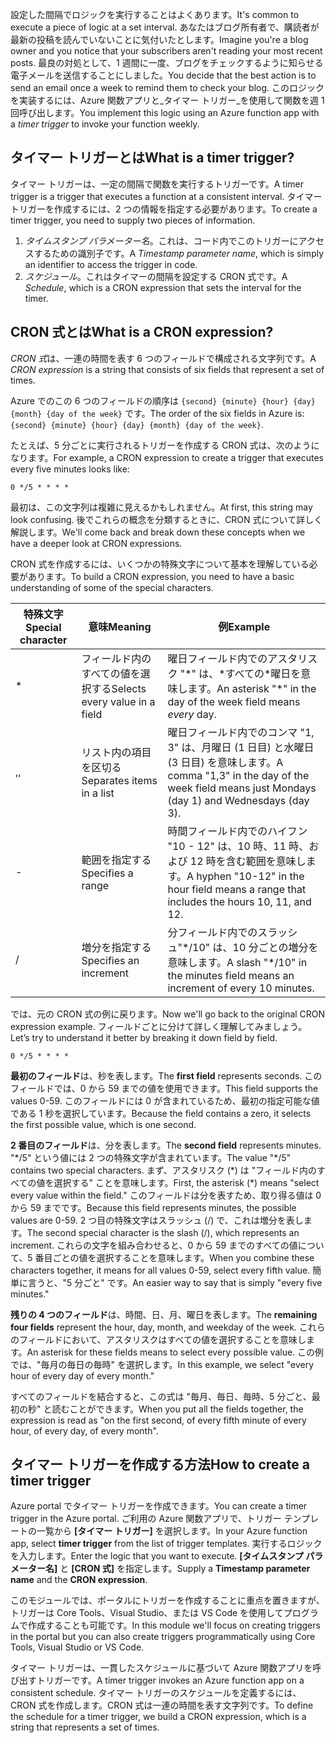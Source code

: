 <span data-ttu-id="7e62d-101">設定した間隔でロジックを実行することはよくあります。</span><span class="sxs-lookup"><span data-stu-id="7e62d-101">It's common to execute a piece of logic at a set interval.</span></span> <span data-ttu-id="7e62d-102">あなたはブログ所有者で、購読者が最新の投稿を読んでいないことに気付いたとします。</span><span class="sxs-lookup"><span data-stu-id="7e62d-102">Imagine you're a blog owner and you notice that your subscribers aren't reading your most recent posts.</span></span> <span data-ttu-id="7e62d-103">最良の対処として、1 週間に一度、ブログをチェックするように知らせる電子メールを送信することにしました。</span><span class="sxs-lookup"><span data-stu-id="7e62d-103">You decide that the best action is to send an email once a week to remind them to check your blog.</span></span> <span data-ttu-id="7e62d-104">このロジックを実装するには、Azure 関数アプリと_タイマー トリガー_を使用して関数を週 1 回呼び出します。</span><span class="sxs-lookup"><span data-stu-id="7e62d-104">You implement this logic using an Azure function app with a _timer trigger_ to invoke your function weekly.</span></span>

## <a name="what-is-a-timer-trigger"></a><span data-ttu-id="7e62d-105">タイマー トリガーとは</span><span class="sxs-lookup"><span data-stu-id="7e62d-105">What is a timer trigger?</span></span>

<span data-ttu-id="7e62d-106">タイマー トリガーは、一定の間隔で関数を実行するトリガーです。</span><span class="sxs-lookup"><span data-stu-id="7e62d-106">A timer trigger is a trigger that executes a function at a consistent interval.</span></span> <span data-ttu-id="7e62d-107">タイマー トリガーを作成するには、2 つの情報を指定する必要があります。</span><span class="sxs-lookup"><span data-stu-id="7e62d-107">To create a timer trigger, you need to supply two pieces of information.</span></span>

1. <span data-ttu-id="7e62d-108">*タイムスタンプ パラメーター名*。これは、コード内でこのトリガーにアクセスするための識別子です。</span><span class="sxs-lookup"><span data-stu-id="7e62d-108">A *Timestamp parameter name*, which is simply an identifier to access the trigger in code.</span></span>
2. <span data-ttu-id="7e62d-109">*スケジュール*。これはタイマーの間隔を設定する CRON 式です。</span><span class="sxs-lookup"><span data-stu-id="7e62d-109">A *Schedule*, which is a CRON expression that sets the interval for the timer.</span></span>

## <a name="what-is-a-cron-expression"></a><span data-ttu-id="7e62d-110">CRON 式とは</span><span class="sxs-lookup"><span data-stu-id="7e62d-110">What is a CRON expression?</span></span>

<span data-ttu-id="7e62d-111">*CRON 式*は、一連の時間を表す 6 つのフィールドで構成される文字列です。</span><span class="sxs-lookup"><span data-stu-id="7e62d-111">A *CRON expression* is a string that consists of six fields that represent a set of times.</span></span>

<span data-ttu-id="7e62d-112">Azure でのこの 6 つのフィールドの順序は `{second} {minute} {hour} {day} {month} {day of the week}` です。</span><span class="sxs-lookup"><span data-stu-id="7e62d-112">The order of the six fields in Azure is: `{second} {minute} {hour} {day} {month} {day of the week}`.</span></span>

<span data-ttu-id="7e62d-113">たとえば、5 分ごとに実行されるトリガーを作成する CRON 式は、次のようになります。</span><span class="sxs-lookup"><span data-stu-id="7e62d-113">For example, a CRON expression to create a trigger that executes every five minutes looks like:</span></span>

```log
0 */5 * * * *
```

<span data-ttu-id="7e62d-114">最初は、この文字列は複雑に見えるかもしれません。</span><span class="sxs-lookup"><span data-stu-id="7e62d-114">At first, this string may look confusing.</span></span> <span data-ttu-id="7e62d-115">後でこれらの概念を分類するときに、CRON 式について詳しく解説します。</span><span class="sxs-lookup"><span data-stu-id="7e62d-115">We'll come back and break down these concepts when we have a deeper look at CRON expressions.</span></span>

<span data-ttu-id="7e62d-116">CRON 式を作成するには、いくつかの特殊文字について基本を理解している必要があります。</span><span class="sxs-lookup"><span data-stu-id="7e62d-116">To build a CRON expression, you need to have a basic understanding of some of the special characters.</span></span>

| <span data-ttu-id="7e62d-117">特殊文字</span><span class="sxs-lookup"><span data-stu-id="7e62d-117">Special character</span></span> | <span data-ttu-id="7e62d-118">意味</span><span class="sxs-lookup"><span data-stu-id="7e62d-118">Meaning</span></span> | <span data-ttu-id="7e62d-119">例</span><span class="sxs-lookup"><span data-stu-id="7e62d-119">Example</span></span> |
| ------------- | ------------- | ------------- |
| *      | <span data-ttu-id="7e62d-120">フィールド内のすべての値を選択する</span><span class="sxs-lookup"><span data-stu-id="7e62d-120">Selects every value in a field</span></span> | <span data-ttu-id="7e62d-121">曜日フィールド内でのアスタリスク "*" は、*すべての\*曜日を意味します。</span><span class="sxs-lookup"><span data-stu-id="7e62d-121">An asterisk "\*" in the day of the week field means *every* day.</span></span> |
| <span data-ttu-id="7e62d-122">,</span><span class="sxs-lookup"><span data-stu-id="7e62d-122">,</span></span>      | <span data-ttu-id="7e62d-123">リスト内の項目を区切る</span><span class="sxs-lookup"><span data-stu-id="7e62d-123">Separates items in a list</span></span> | <span data-ttu-id="7e62d-124">曜日フィールド内でのコンマ "1, 3" は、月曜日 (1 日目) と水曜日 (3 日目) を意味します。</span><span class="sxs-lookup"><span data-stu-id="7e62d-124">A comma "1,3" in the day of the week field means just Mondays (day 1) and Wednesdays (day 3).</span></span> |
| -      | <span data-ttu-id="7e62d-125">範囲を指定する</span><span class="sxs-lookup"><span data-stu-id="7e62d-125">Specifies a range</span></span> | <span data-ttu-id="7e62d-126">時間フィールド内でのハイフン "10 - 12" は、10 時、11 時、および 12 時を含む範囲を意味します。</span><span class="sxs-lookup"><span data-stu-id="7e62d-126">A hyphen "10-12" in the hour field means a range that includes the hours 10, 11, and 12.</span></span> |
| /      | <span data-ttu-id="7e62d-127">増分を指定する</span><span class="sxs-lookup"><span data-stu-id="7e62d-127">Specifies an increment</span></span> | <span data-ttu-id="7e62d-128">分フィールド内でのスラッシュ"\*/10" は、10 分ごとの増分を意味します。</span><span class="sxs-lookup"><span data-stu-id="7e62d-128">A slash "\*/10" in the minutes field means an increment of every 10 minutes.</span></span> |

<span data-ttu-id="7e62d-129">では、元の CRON 式の例に戻ります。</span><span class="sxs-lookup"><span data-stu-id="7e62d-129">Now we'll go back to the original CRON expression example.</span></span> <span data-ttu-id="7e62d-130">フィールドごとに分けて詳しく理解してみましょう。</span><span class="sxs-lookup"><span data-stu-id="7e62d-130">Let’s try to understand it better by breaking it down field by field.</span></span>

```log
0 */5 * * * *
```

<span data-ttu-id="7e62d-131">**最初のフィールド**は、秒を表します。</span><span class="sxs-lookup"><span data-stu-id="7e62d-131">The **first field** represents seconds.</span></span> <span data-ttu-id="7e62d-132">このフィールドでは、0 から 59 までの値を使用できます。</span><span class="sxs-lookup"><span data-stu-id="7e62d-132">This field supports the values 0-59.</span></span> <span data-ttu-id="7e62d-133">このフィールドには 0 が含まれているため、最初の指定可能な値である 1 秒を選択しています。</span><span class="sxs-lookup"><span data-stu-id="7e62d-133">Because the field contains a zero, it selects the first possible value, which is one second.</span></span>

<span data-ttu-id="7e62d-134">**2 番目のフィールド**は、分を表します。</span><span class="sxs-lookup"><span data-stu-id="7e62d-134">The **second field** represents minutes.</span></span> <span data-ttu-id="7e62d-135">"\*/5" という値には 2 つの特殊文字が含まれています。</span><span class="sxs-lookup"><span data-stu-id="7e62d-135">The value "\*/5" contains two special characters.</span></span> <span data-ttu-id="7e62d-136">まず、アスタリスク (\*) は "フィールド内のすべての値を選択する" ことを意味します。</span><span class="sxs-lookup"><span data-stu-id="7e62d-136">First, the asterisk (\*) means "select every value within the field."</span></span> <span data-ttu-id="7e62d-137">このフィールドは分を表すため、取り得る値は 0 から 59 までです。</span><span class="sxs-lookup"><span data-stu-id="7e62d-137">Because this field represents minutes, the possible values are 0-59.</span></span> <span data-ttu-id="7e62d-138">2 つ目の特殊文字はスラッシュ (/) で、これは増分を表します。</span><span class="sxs-lookup"><span data-stu-id="7e62d-138">The second special character is the slash (/), which represents an increment.</span></span> <span data-ttu-id="7e62d-139">これらの文字を組み合わせると、0 から 59 までのすべての値について、5 番目ごとの値を選択することを意味します。</span><span class="sxs-lookup"><span data-stu-id="7e62d-139">When you combine these characters together, it means for all values 0-59, select every fifth value.</span></span> <span data-ttu-id="7e62d-140">簡単に言うと、"5 分ごと" です。</span><span class="sxs-lookup"><span data-stu-id="7e62d-140">An easier way to say that is simply "every five minutes."</span></span>

<span data-ttu-id="7e62d-141">**残りの 4 つのフィールド**は、時間、日、月、曜日を表します。</span><span class="sxs-lookup"><span data-stu-id="7e62d-141">The **remaining four fields** represent the hour, day, month, and weekday of the week.</span></span> <span data-ttu-id="7e62d-142">これらのフィールドにおいて、アスタリスクはすべての値を選択することを意味します。</span><span class="sxs-lookup"><span data-stu-id="7e62d-142">An asterisk for these fields means to select every possible value.</span></span> <span data-ttu-id="7e62d-143">この例では、"毎月の毎日の毎時" を選択します。</span><span class="sxs-lookup"><span data-stu-id="7e62d-143">In this example, we select "every hour of every day of every month."</span></span>

<span data-ttu-id="7e62d-144">すべてのフィールドを結合すると、この式は "毎月、毎日、毎時、5 分ごと、最初の秒" と読むことができます。</span><span class="sxs-lookup"><span data-stu-id="7e62d-144">When you put all the fields together, the expression is read as "on the first second, of every fifth minute of every hour, of every day, of every month".</span></span>

## <a name="how-to-create-a-timer-trigger"></a><span data-ttu-id="7e62d-145">タイマー トリガーを作成する方法</span><span class="sxs-lookup"><span data-stu-id="7e62d-145">How to create a timer trigger</span></span>

<span data-ttu-id="7e62d-146">Azure portal でタイマー トリガーを作成できます。</span><span class="sxs-lookup"><span data-stu-id="7e62d-146">You can create a timer trigger in the Azure portal.</span></span> <span data-ttu-id="7e62d-147">ご利用の Azure 関数アプリで、トリガー テンプレートの一覧から **[タイマー トリガー]** を選択します。</span><span class="sxs-lookup"><span data-stu-id="7e62d-147">In your Azure function app, select **timer trigger** from the list of trigger templates.</span></span> <span data-ttu-id="7e62d-148">実行するロジックを入力します。</span><span class="sxs-lookup"><span data-stu-id="7e62d-148">Enter the logic that you want to execute.</span></span> <span data-ttu-id="7e62d-149">**[タイムスタンプ パラメーター名]** と **[CRON 式]** を指定します。</span><span class="sxs-lookup"><span data-stu-id="7e62d-149">Supply a **Timestamp parameter name** and the **CRON expression**.</span></span>

<span data-ttu-id="7e62d-150">このモジュールでは、ポータルにトリガーを作成することに重点を置きますが、トリガーは Core Tools、Visual Studio、または VS Code を使用してプログラムで作成することも可能です。</span><span class="sxs-lookup"><span data-stu-id="7e62d-150">In this module we'll focus on creating triggers in the portal but you can also create triggers programmatically using Core Tools, Visual Studio or VS Code.</span></span>

<span data-ttu-id="7e62d-151">タイマー トリガーは、一貫したスケジュールに基づいて Azure 関数アプリを呼び出すトリガーです。</span><span class="sxs-lookup"><span data-stu-id="7e62d-151">A timer trigger invokes an Azure function app on a consistent schedule.</span></span> <span data-ttu-id="7e62d-152">タイマー トリガーのスケジュールを定義するには、CRON 式を作成します。CRON 式は一連の時間を表す文字列です。</span><span class="sxs-lookup"><span data-stu-id="7e62d-152">To define the schedule for a timer trigger, we build a CRON expression, which is a string that represents a set of times.</span></span>